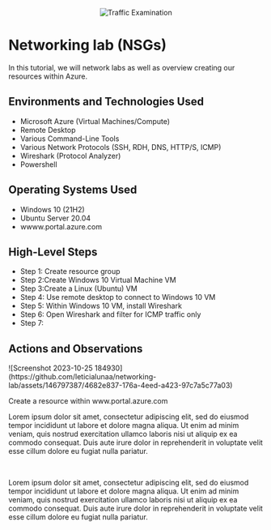 <p align="center">
<img src="https://i.imgur.com/Ua7udoS.png" alt="Traffic Examination"/>
</p>

<h1>Networking lab (NSGs) </h1>
In this tutorial, we will network labs as well as overview creating our resources within Azure. <br />



<h2>Environments and Technologies Used</h2>

- Microsoft Azure (Virtual Machines/Compute)
- Remote Desktop
- Various Command-Line Tools
- Various Network Protocols (SSH, RDH, DNS, HTTP/S, ICMP)
- Wireshark (Protocol Analyzer)
- Powershell
  

<h2>Operating Systems Used </h2>

- Windows 10 (21H2)
- Ubuntu Server 20.04
- wwww.portal.azure.com

<h2>High-Level Steps</h2>

- Step 1: Create resource group
- Step 2:Create Windows 10 Virtual Machine VM
- Step 3:Create a Linux (Ubuntu) VM
- Step 4: Use remote desktop to connect to Windows 10 VM
- Step 5: Within Windows 10 VM, install Wireshark
- Step 6: Open Wireshark and filter for ICMP traffic only
- Step 7: 

<h2>Actions and Observations</h2>

<p>
![Screenshot 2023-10-25 184930](https://github.com/leticialunaa/networking-lab/assets/146797387/4682e837-176a-4eed-a423-97c7a5c77a03)

</p>
<p>
Create a resource within www.portal.azure.com
<br />

<p>

</p>
<p>
Lorem ipsum dolor sit amet, consectetur adipiscing elit, sed do eiusmod tempor incididunt ut labore et dolore magna aliqua. Ut enim ad minim veniam, quis nostrud exercitation ullamco laboris nisi ut aliquip ex ea commodo consequat. Duis aute irure dolor in reprehenderit in voluptate velit esse cillum dolore eu fugiat nulla pariatur.
</p>
<br />

<p>
</p>
<p>
Lorem ipsum dolor sit amet, consectetur adipiscing elit, sed do eiusmod tempor incididunt ut labore et dolore magna aliqua. Ut enim ad minim veniam, quis nostrud exercitation ullamco laboris nisi ut aliquip ex ea commodo consequat. Duis aute irure dolor in reprehenderit in voluptate velit esse cillum dolore eu fugiat nulla pariatur.
</p>
<br />
